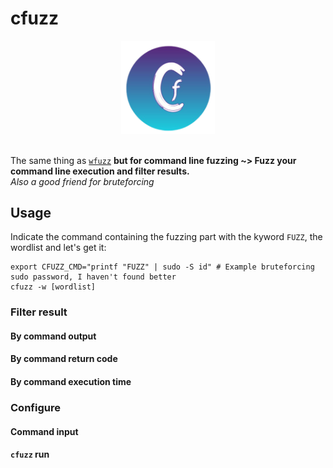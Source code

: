 # cfuzz

<div align=center>
<img src= https://github.com/ariary/cfuzz/blob/main/img/cfuzz-logo.png width=150>
</div>
<br>


The same thing as [`wfuzz`](https://github.com/xmendez/wfuzz) **but for command line fuzzing ~> Fuzz your command line execution and filter results.**
<br>*Also a good friend for bruteforcing*

## Usage

Indicate the command containing the fuzzing part with the kyword `FUZZ`, the wordlist and let's get it:
```shell
export CFUZZ_CMD="printf "FUZZ" | sudo -S id" # Example bruteforcing sudo password, I haven't found better
cfuzz -w [wordlist]
```

### Filter result

#### By command output

#### By command return code

#### By command execution time

### Configure

#### Command input

#### `cfuzz` run
